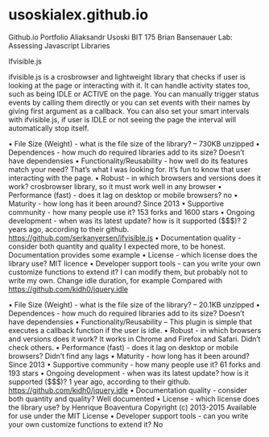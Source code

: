 # usoskialex.github.io
Github.io Portfolio
Aliaksandr Usoski
BIT 175
Brian Bansenauer
Lab: Assessing Javascript Libraries


Ifvisible.js

ifvisible.js is a crosbrowser and lightweight library that checks if user is looking at the page or interacting with it. It can handle activity states too, such as being IDLE or ACTIVE on the page. You can manually trigger status events by calling them directly or you can set events with their names by giving first argument as a callback. You can also set your smart intervals with ifvisible.js, if user is IDLE or not seeing the page the interval will automatically stop itself.

•	File Size (Weight) - what is the file size of the library? – 730KB unzipped 
•	Dependences - how much do required libraries add to its size? Doesn’t have dependensies
•	Functionality/Reusability - how well do its features match your need? That’s what I was looking for. It’s fun to know that user interacting with the page.
•	Robust - in which browsers and versions does it work? crosbrowser library, so it must work well in any browser
•	Performance (fast) - does it lag on desktop or mobile browsers? no
•	Maturity - how long has it been around? Since 2013
•	Supportive community - how many people use it? 153 forks and 1600 stars
•	Ongoing development - when was its latest update? how is it supported ($$$)? 2 years ago, according to their github. https://github.com/serkanyersen/ifvisible.js
•	Documentation quality - consider both quantity and quality I expected more, to be honest. Documentation provides some example
•	License - which license does the library use? MIT licence
•	Developer support tools - can you write your own customize functions to extend it? I can modify them, but probably not to write my own. Change idle duration, for example
Compared with https://github.com/kidh0/jquery.idle

•	File Size (Weight) - what is the file size of the library? – 20.1KB unzipped
•	Dependences - how much do required libraries add to its size? Doesn’t have dependensies
•	Functionality/Reusability – This plugin is simple that executes a callback function if the user is idle.
•	Robust - in which browsers and versions does it work? It works in Chrome and Firefox and Safari. Didn’t check others.
•	Performance (fast) - does it lag on desktop or mobile browsers? Didn’t find any lags
•	Maturity - how long has it been around? Since 2013
•	Supportive community - how many people use it? 61 forks and 193 stars
•	Ongoing development - when was its latest update? how is it supported ($$$)? 1 year ago, according to their github. https://github.com/kidh0/jquery.idle
•	Documentation quality - consider both quantity and quality? Well documented
•	License - which license does the library use? by Henrique Boaventura Copyright (c) 2013-2015 Available for use under the MIT License
•	Developer support tools - can you write your own customize functions to extend it? No

